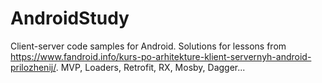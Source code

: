 # AndroidStudy
Сlient-server сode samples for Android. Solutions for lessons from https://www.fandroid.info/kurs-po-arhitekture-klient-servernyh-android-prilozhenij/. MVP, Loaders, Retrofit, RX, Mosby, Dagger...
